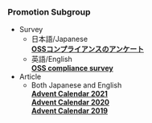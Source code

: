 ### Promotion Subgroup

- Survey  
  - 日本語/Japanese  
**[OSSコンプライアンスのアンケート](https://openchain-project.github.io/OpenChain-JWG/subgroups/promotion/survey-20200618)**  
  - 英語/English  
**[OSS compliance survey](https://openchain-project.github.io/OpenChain-JWG/subgroups/promotion/survey-20200618_en)**  
- Article  
  - Both Japanese and English  
**[Advent Calendar 2021](https://qiita.com/advent-calendar/2021/openchainjapanwg)**  
**[Advent Calendar 2020](https://qiita.com/advent-calendar/2020/openchainjapanwg)**  
**[Advent Calendar 2019](https://qiita.com/advent-calendar/2019/openchainjapanwg)**  
